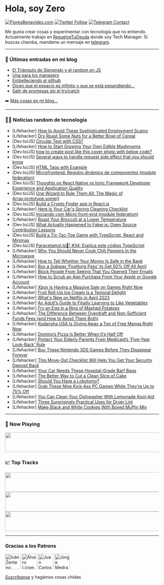 # Hola, soy Zero

[![FloresBenavides.com](https://img.shields.io/website?down_message=oops&label=MiBlog&style=for-the-badge&up_message=online&url=https%3A%2F%2Ffloresbenavides.com)](https://floresbenavides.com) [![Twitter Follow](https://img.shields.io/twitter/follow/ZeroDragon?color=%231DA1F2&label=Follow&logo=twitter&logoColor=ffffff&style=for-the-badge)](https://twitter.com/zerodragon) [![Telegram Contact](https://img.shields.io/badge/escr%C3%ADbeme-ZeroDragon-%2326A5E4?style=for-the-badge&logo=telegram)](https://t.me/zerodragon)

Me gusta crear cosas y experimentar con tecnología que no entiendo.
Actualmente trabajo en [ResuelveTuDeuda](http://github.com/resuelve) donde soy Tech Manager.
Si buscas chamba, mandame un mensaje en [telegram](https://t.me/zerodragon).

---

### 📕 Últimas entradas en mi blog
<!-- BLOG-POST-LIST:START -->
- [El Triángulo de Sierpinski y el random en JS](https://floresbenavides.com/el-triangulo-de-sierpinski-y-el-random-en-js/)
- [Una para los managers](https://floresbenavides.com/una-para-los-managers/)
- [Embelleciendo el github](https://floresbenavides.com/embelleciendo-el-github/)
- [Dicen que el espacio es infinito y que se está expandiendo…](https://floresbenavides.com/dicen-que-el-espacio-es-infinito-y-que-se-esta-expandiendo/)
- [Salir de promesas sin el try/catch](https://floresbenavides.com/salir-de-promesas-sin-el-try-catch/)
<!-- BLOG-POST-LIST:END -->

➡️ [Más cosas en mi blog...](https://floresbenavides.com)

---

### 👨‍💻 Noticias random de tecnología
<!-- TECH-POSTS:START -->
- [Lifehacker] [How to Avoid These Sophisticated Employment Scams](https://lifehacker.com/how-to-avoid-these-sophisticated-employment-scams-1850254679)
- [Lifehacker] [Dry Roast Some Nuts for a Better Bowl of Cereal](https://lifehacker.com/dry-roast-some-nuts-for-a-better-bowl-of-cereal-1850254048)
- [Dev.to/JS] [Circular Text with CSS?](https://dev.to/jh3y/circular-text-with-css-57jf)
- [Lifehacker] [How to Start Growing Your Own Edible Mushrooms](https://lifehacker.com/how-to-start-growing-your-own-edible-mushrooms-1850255627)
- [Dev.to/JS] [how to create post like this cover photo with below code?](https://dev.to/ashrafulazom/how-to-create-post-like-this-cover-photo-with-below-code-5b1p)
- [Dev.to/JS] [Several ways to handle request side effect that you should know](https://dev.to/shandamengcheng/several-ways-to-handle-request-side-effect-that-you-should-know-4jgg)
- [Dev.to/JS] [HTML Tags with Example](https://dev.to/nitjsr12/html-tags-with-example-5a43)
- [Dev.to/JS] [Microfrontend: Registro dinâmico de componentes &lpar;module federation&rpar;](https://dev.to/alisonjr/microfrontend-registro-dinamico-de-componentes-module-federation-6ib)
- [Dev.to/JS] [Thoughts on React Native vs Ionic Framework Developer Experience and Application Quality](https://dev.to/aaronksaunders/thoughts-on-react-native-vs-ionic-framework-developer-experience-and-application-quality-odf)
- [Dev.to/JS] [One Wizard to Rule Them All: The Magic of Array.prototype.some&lpar;&rpar;](https://dev.to/almonteluis/one-wizard-to-rule-them-all-the-magic-of-arrayprototypesome-4gl2)
- [Dev.to/JS] [Build a Crypto Finder app in React.js](https://dev.to/bekbrace/build-a-crypto-finder-app-in-reactjs-2ei)
- [Lifehacker] [Here Is Your Car&#39;s Spring Cleaning Checklist](https://lifehacker.com/here-is-your-cars-spring-cleaning-checklist-1850253441)
- [Dev.to/JS] [Iniciando com Micro front-end &lpar;module federation&rpar;](https://dev.to/alisonjr/iniciando-com-micro-front-end-module-federation-5bfm)
- [Lifehacker] [Roast Your Broccoli at a Lower Temperature](https://lifehacker.com/roast-your-broccoli-at-a-lower-temperature-1850253028)
- [Dev.to/JS] [What Actually Happened to Faker.js: Open Source Contribution Lessons](https://dev.to/khoubaibsudo/what-actually-happened-to-fakerjs-open-source-contribution-lessons-4n8n)
- [Dev.to/JS] [Build a Tic-Tac-Toe Game with TypeScript, React and Minimax](https://dev.to/clarity89/build-a-tic-tac-toe-game-with-typescript-react-and-minimax-32ag)
- [Dev.to/JS] [Paracetamol.ts💊| #34: Explica este código TypeScript](https://dev.to/duxtech/paracetamolts-34-explica-este-codigo-typescript-18e8)
- [Lifehacker] [Why You Should Never Cook Chili Peppers In the Microwave](https://lifehacker.com/why-you-should-never-cook-chili-peppers-in-the-microwav-1850254355)
- [Lifehacker] [How to Tell Whether Your Money Is Safe in the Bank](https://lifehacker.com/how-to-tell-whether-your-money-is-safe-in-the-bank-1850253688)
- [Lifehacker] [Buy a Subway ‘Footlong Pass’ to Get 50% Off All April](https://lifehacker.com/buy-a-subway-footlong-pass-to-get-50-off-all-april-1850248573)
- [Lifehacker] [Block People From Seeing That You Opened Their Emails](https://lifehacker.com/block-people-from-seeing-that-you-opened-their-emails-1850253379)
- [Lifehacker] [How to Scrub an App Purchase From Your Apple or Google Account](https://lifehacker.com/how-to-scrub-an-app-purchase-from-your-apple-or-google-1850252395)
- [Lifehacker] [Xbox Is Having a Massive Sale on Games Right Now](https://lifehacker.com/xbox-is-having-a-massive-sale-on-games-right-now-1850253578)
- [Lifehacker] [Fruit Roll-Up Ice Cream Is a Textural Delight](https://lifehacker.com/fruit-roll-up-ice-cream-is-a-textural-delight-1850253022)
- [Lifehacker] [What&#39;s New on Netflix in April 2023](https://lifehacker.com/whats-new-on-netflix-in-april-2023-1850253229)
- [Lifehacker] [An Adult’s Guide to Finally Learning to Like Vegetables](https://lifehacker.com/an-adult-s-guide-to-finally-learning-to-like-vegetables-1850249698)
- [Lifehacker] [Fry an Egg in a Ring of Mashed Potatoes](https://lifehacker.com/fry-an-egg-in-a-ring-of-mashed-potatoes-1850249890)
- [Lifehacker] [The Difference Between Overdraft and Non-Sufficient Funds Fees &lpar;and How to Avoid Them Both&rpar;](https://lifehacker.com/the-difference-between-overdraft-and-non-sufficient-fun-1850244606)
- [Lifehacker] [Kodansha USA Is Giving Away a Ton of Free Manga Right Now](https://lifehacker.com/kodansha-usa-is-giving-away-a-ton-of-free-manga-right-n-1850250066)
- [Lifehacker] [Domino’s Pizza Is Better When It’s Half Off](https://lifehacker.com/domino-s-pizza-is-better-when-it-s-half-off-1850249607)
- [Lifehacker] [Protect Your Elderly Parents From Medicaid’s ‘Five-Year Look-Back’ Rule](https://lifehacker.com/protect-your-elderly-parents-from-medicaid-s-five-year-1850250694)
- [Lifehacker] [Buy These Nintendo 3DS Games Before They Disappear Forever](https://lifehacker.com/buy-these-nintendo-3ds-games-before-they-disappear-fore-1850249379)
- [Lifehacker] [This Move-Out Checklist Will Help You Get Your Security Deposit Back](https://lifehacker.com/this-move-out-checklist-will-help-you-get-your-security-1850248576)
- [Lifehacker] [Your Car Needs These Hospital-Grade Barf Bags](https://lifehacker.com/your-car-needs-these-hospital-grade-barf-bags-1850249065)
- [Lifehacker] [The Better Way to Cut a Clean Slice of Cake](https://lifehacker.com/the-better-way-to-cut-a-clean-slice-of-cake-1850249102)
- [Lifehacker] [Should You Have a Lobotomy?](https://lifehacker.com/should-you-have-a-lobotomy-1850244972)
- [Lifehacker] [Grab These Nine Kick-Ass PC Games While They’re Up to 75% Off](https://lifehacker.com/you-have-two-days-left-to-grab-killer-pc-games-in-the-s-1850245490)
- [Lifehacker] [You Can Clean Your Dishwasher With Lemonade Kool-Aid](https://lifehacker.com/you-can-clean-your-dishwasher-with-lemonade-kool-aid-1850248114)
- [Lifehacker] [Three Surprisingly Practical Uses for Dryer Lint](https://lifehacker.com/three-surprisingly-practical-uses-for-dryer-lint-1850244107)
- [Lifehacker] [Make Black and White Cookies With Boxed Muffin Mix](https://lifehacker.com/make-black-and-white-cookies-with-boxed-muffin-mix-1850247611)<!-- TECH-POSTS:END -->

---

### 🎵 Now Playing
<a href="https://spotify-now-playing-dun.vercel.app/now-playing?open"><img src="https://spotify-now-playing-dun.vercel.app/now-playing" width="540" height="64"></a>

### 📈 Top Tracks
<a href="https://spotify-now-playing-dun.vercel.app/top-tracks?i=1&open"><img src="https://spotify-now-playing-dun.vercel.app/top-tracks?i=1" width="540" height="64"></a>
<a href="https://spotify-now-playing-dun.vercel.app/top-tracks?i=2&open"><img src="https://spotify-now-playing-dun.vercel.app/top-tracks?i=2" width="540" height="64"></a>
<a href="https://spotify-now-playing-dun.vercel.app/top-tracks?i=3&open"><img src="https://spotify-now-playing-dun.vercel.app/top-tracks?i=3" width="540" height="64"></a>

---

### Gracias a los Patrons
[<img src="https://avatars.githubusercontent.com/u/243380?v=4" alt="Iván Zenteno" width="50px">](https://github.com/k001) [<img src="https://avatars.githubusercontent.com/u/19955639?v=4" alt="Álvaro Lizama" width="50px">](https://github.com/alvarolizama) [<img src="https://avatars.githubusercontent.com/u/2718753?v=4" alt="Juan Carlos Ruiz" width="50px">](https://github.com/JuanCrg90) [<img src="https://avatars.githubusercontent.com/u/37025?v=4" alt="Jorge Medrano" width="50px">](https://github.com/h1pp1e) 

[Suscríbanse](https://www.patreon.com/zerodragon) y hagámos cosas chidas
